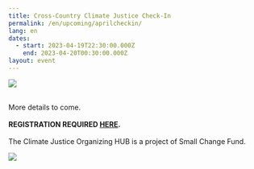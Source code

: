 ```yaml
---
title: Cross-Country Climate Justice Check-In
permalink: /en/upcoming/aprilcheckin/
lang: en
dates:
  - start: 2023-04-19T22:30:00.000Z
    end: 2023-04-20T00:30:00.000Z
layout: event
---
```

![](/media/mise_au_point_600_200_px_1000_200_px_.png)

\
More details to come.\
\
**REGISTRATION REQUIRED [HERE](https://us02web.zoom.us/meeting/register/tZIsde-opzMpHdOGV6mKBIVQDmVI4yFDjC-A).**\
\
The Climate Justice Organizing HUB is a project of Small Change Fund.

![](/media/sans_titre_6_.png)